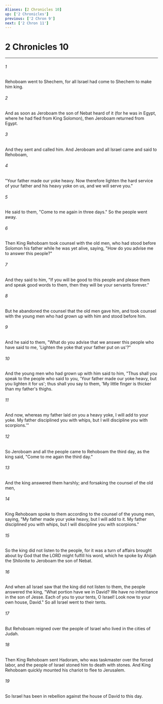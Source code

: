 ```yaml
---
Aliases: [2 Chronicles 10]
up: ['2 Chronicles']
previous: ['2 Chron 9']
next: ['2 Chron 11']
---
```

# 2 Chronicles 10
***



###### 1 
Rehoboam went to Shechem, for all Israel had come to Shechem to make him king. 

###### 2 
And as soon as Jeroboam the son of Nebat heard of it (for he was in Egypt, where he had fled from King Solomon), then Jeroboam returned from Egypt. 

###### 3 
And they sent and called him. And Jeroboam and all Israel came and said to Rehoboam, 

###### 4 
"Your father made our yoke heavy. Now therefore lighten the hard service of your father and his heavy yoke on us, and we will serve you." 

###### 5 
He said to them, "Come to me again in three days." So the people went away. 

###### 6 
Then King Rehoboam took counsel with the old men, who had stood before Solomon his father while he was yet alive, saying, "How do you advise me to answer this people?" 

###### 7 
And they said to him, "If you will be good to this people and please them and speak good words to them, then they will be your servants forever." 

###### 8 
But he abandoned the counsel that the old men gave him, and took counsel with the young men who had grown up with him and stood before him. 

###### 9 
And he said to them, "What do you advise that we answer this people who have said to me, 'Lighten the yoke that your father put on us'?" 

###### 10 
And the young men who had grown up with him said to him, "Thus shall you speak to the people who said to you, 'Your father made our yoke heavy, but you lighten it for us'; thus shall you say to them, 'My little finger is thicker than my father's thighs. 

###### 11 
And now, whereas my father laid on you a heavy yoke, I will add to your yoke. My father disciplined you with whips, but I will discipline you with scorpions.'" 

###### 12 
So Jeroboam and all the people came to Rehoboam the third day, as the king said, "Come to me again the third day." 

###### 13 
And the king answered them harshly; and forsaking the counsel of the old men, 

###### 14 
King Rehoboam spoke to them according to the counsel of the young men, saying, "My father made your yoke heavy, but I will add to it. My father disciplined you with whips, but I will discipline you with scorpions." 

###### 15 
So the king did not listen to the people, for it was a turn of affairs brought about by God that the LORD might fulfill his word, which he spoke by Ahijah the Shilonite to Jeroboam the son of Nebat. 

###### 16 
And when all Israel saw that the king did not listen to them, the people answered the king, "What portion have we in David? We have no inheritance in the son of Jesse. Each of you to your tents, O Israel! Look now to your own house, David." So all Israel went to their tents. 

###### 17 
But Rehoboam reigned over the people of Israel who lived in the cities of Judah. 

###### 18 
Then King Rehoboam sent Hadoram, who was taskmaster over the forced labor, and the people of Israel stoned him to death with stones. And King Rehoboam quickly mounted his chariot to flee to Jerusalem. 

###### 19 
So Israel has been in rebellion against the house of David to this day.
